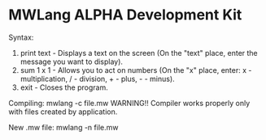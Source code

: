 # MWLang ALPHA Development Kit
Syntax:
1. print text - Displays a text on the screen (On the "text" place, enter the message you want to display).
2. sum 1 x 1 - Allows you to act on numbers (On the "x" place, enter: x - multiplication, / - division, + - plus, - - minus).
3. exit - Closes the program.

Compiling: mwlang -c file.mw
WARNING!! Compiler works properly only with files created by application.

New .mw file: mwlang -n file.mw
